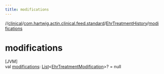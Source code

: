 ```yaml
---
title: modifications
---
```

//[clinical](../../../index.html)/[com.hartwig.actin.clinical.feed.standard](../index.html)/[EhrTreatmentHistory](index.html)/[modifications](modifications.html)



# modifications



[JVM]\
val [modifications](modifications.html): [List](https://kotlinlang.org/api/latest/jvm/stdlib/kotlin.collections/-list/index.html)&lt;[EhrTreatmentModification](../-ehr-treatment-modification/index.html)&gt;? = null




